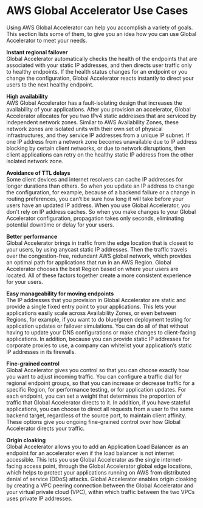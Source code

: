 # AWS Global Accelerator Use Cases<a name="introduction-benefits-of-migrating"></a>

Using AWS Global Accelerator can help you accomplish a variety of goals\. This section lists some of them, to give you an idea how you can use Global Accelerator to meet your needs\.

**Instant regional failover**  
Global Accelerator automatically checks the health of the endpoints that are associated with your static IP addresses, and then directs user traffic only to healthy endpoints\. If the health status changes for an endpoint or you change the configuration, Global Accelerator reacts instantly to direct your users to the next healthy endpoint\.

**High availability**  
AWS Global Accelerator has a fault\-isolating design that increases the availability of your applications\. After you provision an accelerator, Global Accelerator allocates for you two IPv4 static addresses that are serviced by independent network zones\. Similar to AWS Availability Zones, these network zones are isolated units with their own set of physical infrastructures, and they service IP addresses from a unique IP subnet\. If one IP address from a network zone becomes unavailable due to IP address blocking by certain client networks, or due to network disruptions, then client applications can retry on the healthy static IP address from the other isolated network zone\.

**Avoidance of TTL delays**  
Some client devices and internet resolvers can cache IP addresses for longer durations than others\. So when you update an IP address to change the configuration, for example, because of a backend failure or a change in routing preferences, you can’t be sure how long it will take before your users have an updated IP address\. When you use Global Accelerator, you don't rely on IP address caches\. So when you make changes to your Global Accelerator configuration, propagation takes only seconds, eliminating potential downtime or delay for your users\.

**Better performance**  
Global Accelerator brings in traffic from the edge location that is closest to your users, by using anycast static IP addresses\. Then the traffic travels over the congestion\-free, redundant AWS global network, which provides an optimal path for applications that run in an AWS Region\. Global Accelerator chooses the best Region based on where your users are located\. All of these factors together create a more consistent experience for your users\. 

**Easy manageability for moving endpoints**  
The IP addresses that you provision in Global Accelerator are static and provide a single fixed entry point to your applications\. This lets your applications easily scale across Availability Zones, or even between Regions, for example, if you want to do blue/green deployment testing for application updates or failover simulations\. You can do all of that without having to update your DNS configurations or make changes to client\-facing applications\. In addition, because you can provide static IP addresses for corporate proxies to use, a company can whitelist your application’s static IP addresses in its firewalls\.

**Fine\-grained control**  
Global Accelerator gives you control so that you can choose exactly how you want to adjust incoming traffic\. You can configure a traffic dial for regional endpoint groups, so that you can increase or decrease traffic for a specific Region, for performance testing, or for application updates\. For each endpoint, you can set a weight that determines the proportion of traffic that Global Accelerator directs to it\. In addition, if you have stateful applications, you can choose to direct all requests from a user to the same backend target, regardless of the source port, to maintain client affinity\. These options give you ongoing fine\-grained control over how Global Accelerator directs your traffic\.

**Origin cloaking**  
Global Accelerator allows you to add an Application Load Balancer as an endpoint for an accelerator even if the load balancer is not internet accessible\. This lets you use Global Accelerator as the single internet\-facing access point, through the Global Accelerator global edge locations, which helps to protect your applications running on AWS from distributed denial of service \(DDoS\) attacks\. Global Accelerator enables origin cloaking by creating a VPC peering connection between the Global Accelerator and your virtual private cloud \(VPC\), within which traffic between the two VPCs uses private IP addresses\.